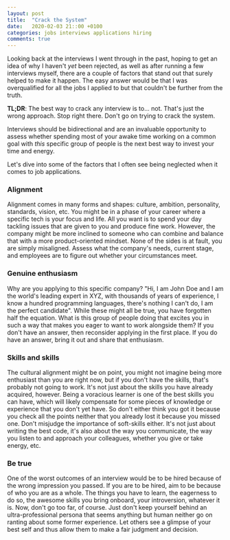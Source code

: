 ```yaml
---
layout: post
title:  "Crack the System"
date:   2020-02-03 21::00 +0100
categories: jobs interviews applications hiring
comments: true
---
```


Looking back at the interviews I went through in the past, hoping to get an idea of why I haven't *yet* been rejected, as well as after running a few interviews myself, there are a couple of factors that stand out that surely helped to make it happen. The easy answer would be that I was overqualified for all the jobs I applied to but that couldn't be further from the truth.

**TL;DR**: The best way to crack any interview is to... not. That's just the wrong approach. Stop right there. Don't go on trying to crack the system.

Interviews should be bidirectional and are an invaluable opportunity to assess whether spending most of your awake time working on a common goal with _this_ specific group of people is the next best way to invest your time and energy.

Let's dive into some of the factors that I often see being neglected when it comes to job applications.

### Alignment

Alignment comes in many forms and shapes: culture, ambition, personality, standards, vision, etc. You might be in a phase of your career where a specific tech is your focus and life. All you want is to spend your day tackling issues that are given to you and produce fine work. However, the company might be more inclined to someone who can combine and balance that with a more product-oriented mindset. None of the sides is at fault, you are simply misaligned. Assess what the company's needs, current stage, and employees are to figure out whether your circumstances meet.

### Genuine enthusiasm

Why are you applying to this specific company? "Hi, I am John Doe and I am the world's leading expert in XYZ, with thousands of years of experience, I know a hundred programming languages, there's nothing I can't do, I am the perfect candidate". While these might all be true, you have forgotten half the equation. What is this group of people doing that excites you in such a way that makes you eager to want to work alongside them? If you don't have an answer, then reconsider applying in the first place. If you do have an answer, bring it out and share that enthusiasm.

### Skills and skills

The cultural alignment might be on point, you might not imagine being more enthusiast than you are right now, but if you don't have the skills, that's probably not going to work. It's not just about the skills you have already acquired, however. Being a voracious learner is one of the best skills you can have, which will likely compensate for some pieces of knowledge or experience that you don't yet have. So don't either think you got it because you check all the points neither that you already lost it because you missed one. Don't misjudge the importance of soft-skills either. It's not just about writing the best code, it's also about the way you communicate, the way you listen to and approach your colleagues, whether you give or take energy, etc.

### Be true

One of the worst outcomes of an interview would be to be hired because of the wrong impression you passed. If you are to be hired, aim to be because of who you are as a whole. The things you have to learn, the eagerness to do so, the awesome skills you bring onboard, your introversion, whatever it is. Now, don't go too far, of course. Just don't keep yourself behind an ultra-professional persona that seems anything but human neither go on ranting about some former experience. Let others see a glimpse of your best self and thus allow them to make a fair judgment and decision.